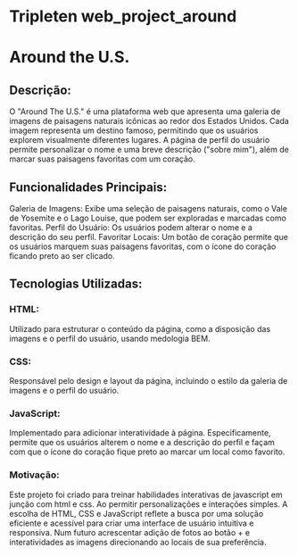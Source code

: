 # Tripleten web_project_around

# Around the U.S.

## Descrição:
O "Around The U.S." é uma plataforma web que apresenta uma galeria de imagens de paisagens naturais icônicas ao redor dos Estados Unidos. Cada imagem representa um destino famoso, permitindo que os usuários explorem visualmente diferentes lugares. A página de perfil do usuário permite personalizar o nome e uma breve descrição ("sobre mim"), além de marcar suas paisagens favoritas com um coração.

## Funcionalidades Principais:

Galeria de Imagens: Exibe uma seleção de paisagens naturais, como o Vale de Yosemite e o Lago Louise, que podem ser exploradas e marcadas como favoritas.
Perfil do Usuário: Os usuários podem alterar o nome e a descrição do seu perfil.
Favoritar Locais: Um botão de coração permite que os usuários marquem suas paisagens favoritas, com o ícone do coração ficando preto ao ser clicado.

## Tecnologias Utilizadas:

### HTML: 
Utilizado para estruturar o conteúdo da página, como a disposição das imagens e o perfil do usuário, usando medologia BEM.
### CSS: 
Responsável pelo design e layout da página, incluindo o estilo da galeria de imagens e o perfil do usuário.
### JavaScript: 
Implementado para adicionar interatividade à página. Especificamente, permite que os usuários alterem o nome e a descrição do perfil e façam com que o ícone do coração fique preto ao marcar um local como favorito.
### Motivação:
Este projeto foi criado para treinar habilidades interativas de javascript em junção com html e css. Ao permitir personalizações e interações simples. A escolha de HTML, CSS e JavaScript reflete a busca por uma solução eficiente e acessível para criar uma interface de usuário intuitiva e responsiva. Num futuro acrescentar adição de fotos ao botão + e interatividades as imagens direcionando ao locais de sua preferência.